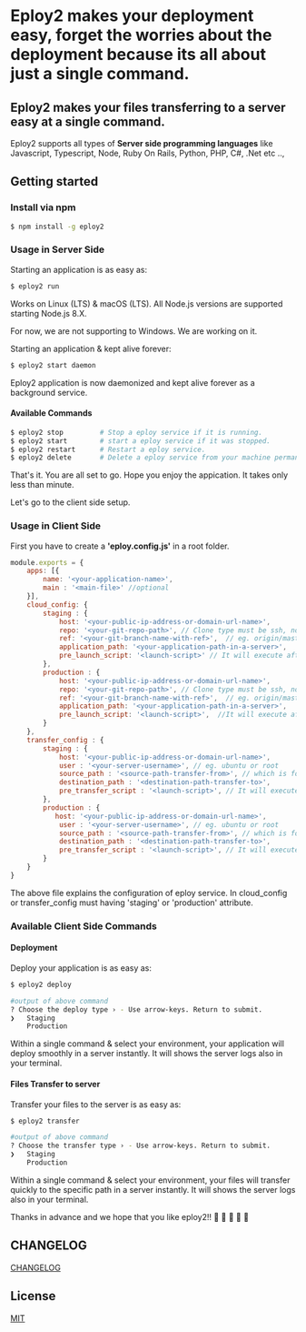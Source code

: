 # Eploy2 makes your deployment easy, forget the worries about the deployment because its all about just a single command.
## Eploy2 makes your files transferring to a server easy at a single command.

Eploy2 supports all types of **Server side programming languages** like Javascript, Typescript, Node, Ruby On Rails, Python, PHP, C#, .Net  etc ..,

## Getting started

### Install via npm 

```sh
$ npm install -g eploy2
```

### Usage in Server Side

Starting an application is as easy as:

```sh
$ eploy2 run
```

Works on Linux (LTS) & macOS (LTS). All Node.js versions are supported starting Node.js 8.X.

For now, we are not supporting to Windows. We are working on it.

Starting an application & kept alive forever:

```sh
$ eploy2 start daemon
```

Eploy2 application is now daemonized and kept alive forever as a background service.

#### Available Commands

```sh
$ eploy2 stop         # Stop a eploy service if it is running.
$ eploy2 start        # start a eploy service if it was stopped.
$ eploy2 restart      # Restart a eploy service.
$ eploy2 delete       # Delete a eploy service from your machine permanently.
```
That's it. You are all set to go. Hope you enjoy the appication. It takes only less than minute.

Let's go to the client side setup.

### Usage in Client Side

First you have to create a **'eploy.config.js'** in a root folder.

```javascript
module.exports = {
    apps: [{
        name: '<your-application-name>',
        main : '<main-file>' //optional
    }],
    cloud_config: {
        staging : {
            host: '<your-public-ip-address-or-domain-url-name>',
            repo: '<your-git-repo-path>', // Clone type must be ssh, not supported in https.
            ref: '<your-git-branch-name-with-ref>',  // eg. origin/master
            application_path: '<your-application-path-in-a-server>',
            pre_launch_script: '<launch-script>' // It will execute after update the latest files from the git. eg. 'npm i'
        },
        production : {
            host: '<your-public-ip-address-or-domain-url-name>',
            repo: '<your-git-repo-path>', // Clone type must be ssh, not supported in https.
            ref: '<your-git-branch-name-with-ref>',  // eg. origin/master
            application_path: '<your-application-path-in-a-server>',
            pre_launch_script: '<launch-script>',  //It will execute after update the latest files from the git. eg. 'npm i'
        }
    },
    transfer_config : {
        staging : {
            host: '<your-public-ip-address-or-domain-url-name>',
            user : '<your-server-username>', // eg. ubuntu or root
            source_path : '<source-path-transfer-from>', // which is folder or file path you want to transfer to server
            destination_path : '<destination-path-transfer-to>',
            pre_transfer_script : '<launch-script>', // It will execute before transfer the files to the server. eg. 'ng build or gatsby build'
        },
        production : {
           host: '<your-public-ip-address-or-domain-url-name>',
            user : '<your-server-username>', // eg. ubuntu or root
            source_path : '<source-path-transfer-from>', // which is folder or file path you want to transfer to server
            destination_path : '<destination-path-transfer-to>',
            pre_transfer_script : '<launch-script>', // It will execute before transfer the files to the server. eg. 'ng build or gatsby build'
        }
    }
}
```

The above file explains the configuration of eploy service. In cloud_config or transfer_config must having 'staging' or 'production' attribute. 


### Available Client Side Commands

#### Deployment

Deploy your application is as easy as:

```sh
$ eploy2 deploy

#output of above command
? Choose the deploy type › - Use arrow-keys. Return to submit.
❯   Staging
    Production
```

Within a single command & select your environment, your application will deploy smoothly in a server instantly. 
It will shows the server logs also in your terminal.


#### Files Transfer to server

Transfer your files to the server is as easy as:

```sh
$ eploy2 transfer

#output of above command
? Choose the transfer type › - Use arrow-keys. Return to submit.
❯   Staging
    Production
```

Within a single command & select your environment, your files will transfer quickly to the specific path in a server instantly. 
It will shows the server logs also in your terminal.

Thanks in advance and we hope that you like eploy2!! 🙏 🙏 🙏 🙏 🙏 

## CHANGELOG

[CHANGELOG](https://github.com/dxmari/eploy/blob/master/CHANGELOG.md)

## License

[MIT](LICENSE)
